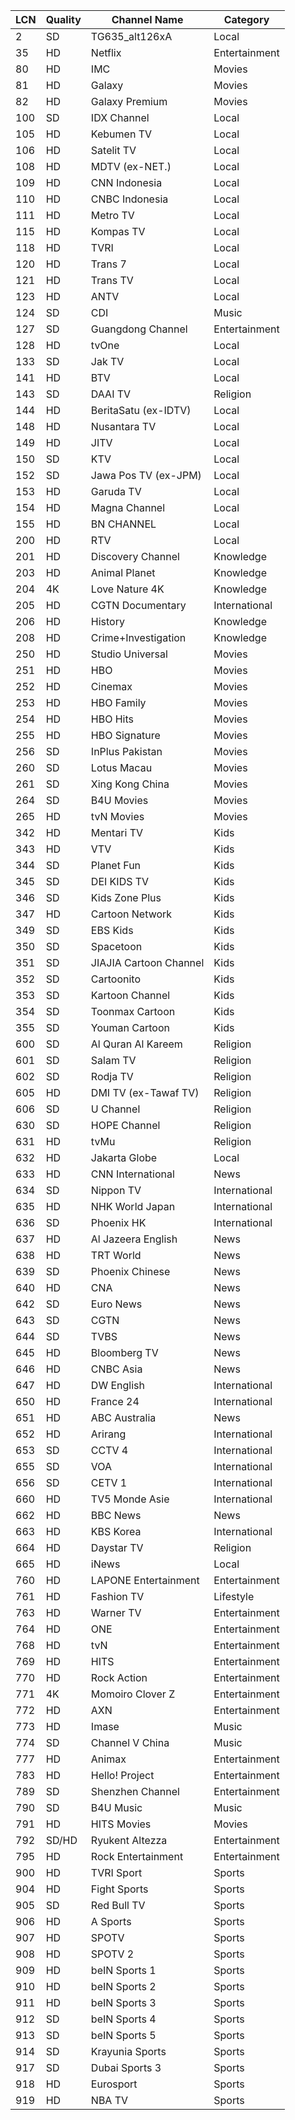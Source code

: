 | LCN | Quality | Channel Name           | Category      |
| --- | ------- | ---------------------- | ------------- |
| 2   | SD     | TG635_alt126xA         | Local         |
| 35  | HD     | Netflix                | Entertainment |
| 80  | HD     | IMC                    | Movies        |
| 81  | HD     | Galaxy                 | Movies        |
| 82  | HD     | Galaxy Premium         | Movies        |
| 100 | SD     | IDX Channel            | Local         |
| 105 | HD     | Kebumen TV             | Local         |
| 106 | HD     | Satelit TV             | Local         |
| 108 | HD     | MDTV (ex-NET.)         | Local         |
| 109 | HD     | CNN Indonesia          | Local         |
| 110 | HD     | CNBC Indonesia         | Local         |
| 111 | HD     | Metro TV               | Local         |
| 115 | HD     | Kompas TV              | Local         |
| 118 | HD     | TVRI                   | Local         |
| 120 | HD     | Trans 7                | Local         |
| 121 | HD     | Trans TV               | Local         |
| 123 | HD     | ANTV                   | Local         |
| 124 | SD     | CDI                    | Music         |
| 127 | SD     | Guangdong Channel      | Entertainment |
| 128 | HD     | tvOne                  | Local         |
| 133 | SD     | Jak TV                 | Local         |
| 141 | HD     | BTV                    | Local         |
| 143 | SD     | DAAI TV                | Religion      |
| 144 | HD     | BeritaSatu (ex-IDTV)   | Local         |
| 148 | HD     | Nusantara TV           | Local         |
| 149 | HD     | JITV                   | Local         |
| 150 | SD     | KTV                    | Local         |
| 152 | SD     | Jawa Pos TV (ex-JPM)   | Local         |
| 153 | HD     | Garuda TV              | Local         |
| 154 | HD     | Magna Channel          | Local         |
| 155 | HD     | BN CHANNEL             | Local         |
| 200 | HD     | RTV                    | Local         |
| 201 | HD     | Discovery Channel      | Knowledge     |
| 203 | HD     | Animal Planet          | Knowledge     |
| 204 | 4K     | Love Nature 4K         | Knowledge     |
| 205 | HD     | CGTN Documentary       | International |
| 206 | HD     | History                | Knowledge     |
| 208 | HD     | Crime+Investigation    | Knowledge     |
| 250 | HD     | Studio Universal       | Movies        |
| 251 | HD     | HBO                    | Movies        |
| 252 | HD     | Cinemax                | Movies        |
| 253 | HD     | HBO Family             | Movies        |
| 254 | HD     | HBO Hits               | Movies        |
| 255 | HD     | HBO Signature          | Movies        |
| 256 | SD     | InPlus Pakistan        | Movies        |
| 260 | SD     | Lotus Macau            | Movies        |
| 261 | SD     | Xing Kong China        | Movies        |
| 264 | SD     | B4U Movies             | Movies        |
| 265 | HD     | tvN Movies             | Movies        |
| 342 | HD     | Mentari TV             | Kids          |
| 343 | HD     | VTV                    | Kids          |
| 344 | SD     | Planet Fun             | Kids          |
| 345 | SD     | DEI KIDS TV            | Kids          |
| 346 | SD     | Kids Zone Plus         | Kids          |
| 347 | HD     | Cartoon Network        | Kids          |
| 349 | SD     | EBS Kids               | Kids          |
| 350 | SD     | Spacetoon              | Kids          |
| 351 | SD     | JIAJIA Cartoon Channel | Kids          |
| 352 | SD     | Cartoonito             | Kids          |
| 353 | SD     | Kartoon Channel        | Kids          |
| 354 | SD     | Toonmax Cartoon        | Kids          |
| 355 | SD     | Youman Cartoon         | Kids          |
| 600 | SD     | Al Quran Al Kareem     | Religion      |
| 601 | SD     | Salam TV               | Religion      |
| 602 | SD     | Rodja TV               | Religion      |
| 605 | HD     | DMI TV (ex-Tawaf TV)   | Religion      |
| 606 | SD     | U Channel              | Religion      |
| 630 | SD     | HOPE Channel           | Religion      |
| 631 | HD     | tvMu                   | Religion      |
| 632 | HD     | Jakarta Globe          | Local         |
| 633 | HD     | CNN International      | News          |
| 634 | SD     | Nippon TV              | International |
| 635 | HD     | NHK World Japan        | International |
| 636 | SD     | Phoenix HK             | International |
| 637 | HD     | Al Jazeera English     | News          |
| 638 | HD     | TRT World              | News          |
| 639 | SD     | Phoenix Chinese        | News          |
| 640 | HD     | CNA                    | News          |
| 642 | SD     | Euro News              | News          |
| 643 | SD     | CGTN                   | News          |
| 644 | SD     | TVBS                   | News          |
| 645 | HD     | Bloomberg TV           | News          |
| 646 | HD     | CNBC Asia              | News          |
| 647 | HD     | DW English             | International |
| 650 | HD     | France 24              | International |
| 651 | HD     | ABC Australia          | News          |
| 652 | HD     | Arirang                | International |
| 653 | SD     | CCTV 4                 | International |
| 655 | SD     | VOA                    | International |
| 656 | SD     | CETV 1                 | International |
| 660 | HD     | TV5 Monde Asie         | International |
| 662 | HD     | BBC News               | News          |
| 663 | HD     | KBS Korea              | International |
| 664 | HD     | Daystar TV             | Religion      |
| 665 | HD     | iNews                  | Local         |
| 760 | HD     | LAPONE Entertainment   | Entertainment |
| 761 | HD     | Fashion TV             | Lifestyle     |
| 763 | HD     | Warner TV              | Entertainment |
| 764 | HD     | ONE                    | Entertainment |
| 768 | HD     | tvN                    | Entertainment |
| 769 | HD     | HITS                   | Entertainment |
| 770 | HD     | Rock Action           | Entertainment |
| 771 | 4K     | Momoiro Clover Z       | Entertainment |
| 772 | HD     | AXN                    | Entertainment |
| 773 | HD     | Imase                  | Music         |
| 774 | SD     | Channel V China        | Music         |
| 777 | HD     | Animax                 | Entertainment |
| 783 | HD     | Hello! Project         | Entertainment |
| 789 | SD     | Shenzhen Channel       | Entertainment |
| 790 | SD     | B4U Music              | Music         |
| 791 | HD     | HITS Movies            | Movies        |
| 792 | SD/HD  | Ryukent Altezza        | Entertainment |
| 795 | HD     | Rock Entertainment     | Entertainment |
| 900 | HD     | TVRI Sport             | Sports        |
| 904 | HD     | Fight Sports           | Sports        |
| 905 | SD     | Red Bull TV            | Sports        |
| 906 | HD     | A Sports               | Sports        |
| 907 | HD     | SPOTV                  | Sports        |
| 908 | HD     | SPOTV 2                | Sports        |
| 909 | HD     | beIN Sports 1          | Sports        |
| 910 | HD     | beIN Sports 2          | Sports        |
| 911 | HD     | beIN Sports 3          | Sports        |
| 912 | SD     | beIN Sports 4          | Sports        |
| 913 | SD     | beIN Sports 5          | Sports        |
| 914 | SD     | Krayunia Sports        | Sports        |
| 917 | SD     | Dubai Sports 3         | Sports        |
| 918 | HD     | Eurosport              | Sports        |
| 919 | HD     | NBA TV                 | Sports        |
